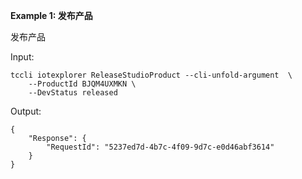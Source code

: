 **Example 1: 发布产品**

发布产品

Input: 

```
tccli iotexplorer ReleaseStudioProduct --cli-unfold-argument  \
    --ProductId BJQM4UXMKN \
    --DevStatus released
```

Output: 
```
{
    "Response": {
        "RequestId": "5237ed7d-4b7c-4f09-9d7c-e0d46abf3614"
    }
}
```

